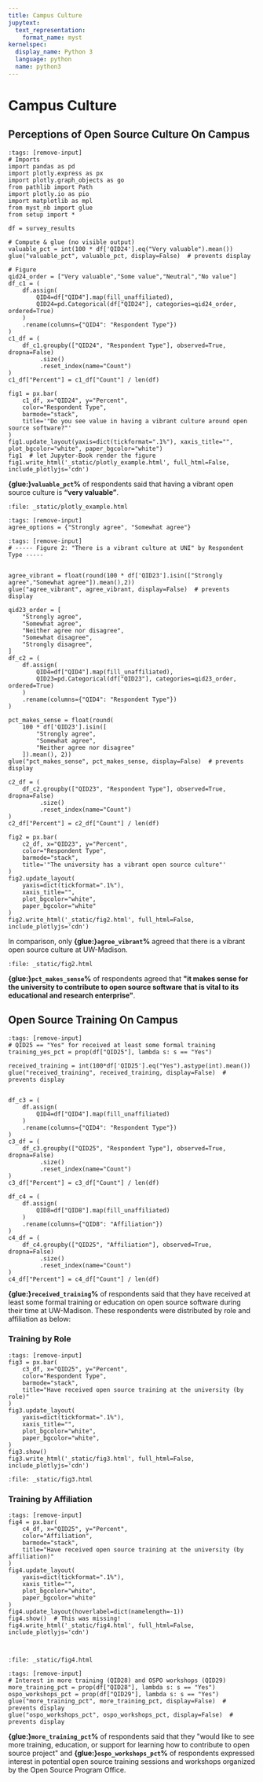 ```yaml
---
title: Campus Culture
jupytext:
  text_representation:
    format_name: myst
kernelspec:
  display_name: Python 3
  language: python
  name: python3
---
```


# Campus Culture

## Perceptions of Open Source Culture On Campus

```{code-cell} ipython3
:tags: [remove-input]
# Imports
import pandas as pd
import plotly.express as px
import plotly.graph_objects as go
from pathlib import Path
import plotly.io as pio
import matplotlib as mpl
from myst_nb import glue
from setup import *

df = survey_results

# Compute & glue (no visible output)
valuable_pct = int(100 * df['QID24'].eq("Very valuable").mean())
glue("valuable_pct", valuable_pct, display=False)  # prevents display

# Figure
qid24_order = ["Very valuable","Some value","Neutral","No value"]
df_c1 = (
    df.assign(
        QID4=df["QID4"].map(fill_unaffiliated),
        QID24=pd.Categorical(df["QID24"], categories=qid24_order, ordered=True)
    )
    .rename(columns={"QID4": "Respondent Type"})
)
c1_df = (
    df_c1.groupby(["QID24", "Respondent Type"], observed=True, dropna=False)
         .size()
         .reset_index(name="Count")
)
c1_df["Percent"] = c1_df["Count"] / len(df)

fig1 = px.bar(
    c1_df, x="QID24", y="Percent",
    color="Respondent Type",
    barmode="stack",
    title='"Do you see value in having a vibrant culture around open source software?"'
)
fig1.update_layout(yaxis=dict(tickformat=".1%"), xaxis_title="", plot_bgcolor="white", paper_bgcolor="white")
fig1  # let Jupyter-Book render the figure
fig1.write_html('_static/plotly_example.html', full_html=False, include_plotlyjs='cdn')
```
**{glue:}`valuable_pct`%** of respondents said that having a vibrant open source culture is **“very valuable”**.

```{raw} html
:file: _static/plotly_example.html
```


```{code-cell} ipython3
:tags: [remove-input]
agree_options = {"Strongly agree", "Somewhat agree"}
```

```{code-cell} ipython3
:tags: [remove-input]
# ----- Figure 2: "There is a vibrant culture at UNI" by Respondent Type -----


agree_vibrant = float(round(100 * df['QID23'].isin(["Strongly agree","Somewhat agree"]).mean(),2))
glue("agree_vibrant", agree_vibrant, display=False)  # prevents display

qid23_order = [
    "Strongly agree",
    "Somewhat agree", 
    "Neither agree nor disagree",
    "Somewhat disagree",
    "Strongly disagree",
]
df_c2 = (
    df.assign(
        QID4=df["QID4"].map(fill_unaffiliated),
        QID23=pd.Categorical(df["QID23"], categories=qid23_order, ordered=True)
    )
    .rename(columns={"QID4": "Respondent Type"})
)

pct_makes_sense = float(round(
    100 * df['QID23'].isin([
        "Strongly agree",
        "Somewhat agree",
        "Neither agree nor disagree"
    ]).mean(), 2))
glue("pct_makes_sense", pct_makes_sense, display=False)  # prevents display

c2_df = (
    df_c2.groupby(["QID23", "Respondent Type"], observed=True, dropna=False)
         .size()
         .reset_index(name="Count")
)
c2_df["Percent"] = c2_df["Count"] / len(df)

fig2 = px.bar(
    c2_df, x="QID23", y="Percent",
    color="Respondent Type",
    barmode="stack",
    title='"The university has a vibrant open source culture"'
)
fig2.update_layout(
    yaxis=dict(tickformat=".1%"),
    xaxis_title="",
    plot_bgcolor="white",
    paper_bgcolor="white"
)
fig2.write_html('_static/fig2.html', full_html=False, include_plotlyjs='cdn')
```

In comparison, only **{glue:}`agree_vibrant`%** agreed that there is a vibrant open source culture at UW-Madison.

```{raw} html
:file: _static/fig2.html
```
**{glue:}`pct_makes_sense`%** of respondents agreed that **"it makes sense for the university to contribute to open source software that is vital to its educational and research enterprise"**.

## Open Source Training On Campus



```{code-cell} ipython3
:tags: [remove-input]
# QID25 == "Yes" for received at least some formal training
training_yes_pct = prop(df["QID25"], lambda s: s == "Yes")

received_training = int(100*df['QID25'].eq("Yes").astype(int).mean())
glue("received_training", received_training, display=False)  # prevents display


df_c3 = (
    df.assign(
        QID4=df["QID4"].map(fill_unaffiliated)
    )
    .rename(columns={"QID4": "Respondent Type"})
)
c3_df = (
    df_c3.groupby(["QID25", "Respondent Type"], observed=True, dropna=False)
         .size()
         .reset_index(name="Count")
)
c3_df["Percent"] = c3_df["Count"] / len(df)

df_c4 = (
    df.assign(
        QID8=df["QID8"].map(fill_unaffiliated)
    )
    .rename(columns={"QID8": "Affiliation"})
)
c4_df = (
    df_c4.groupby(["QID25", "Affiliation"], observed=True, dropna=False)
         .size()
         .reset_index(name="Count")
)
c4_df["Percent"] = c4_df["Count"] / len(df)
```
**{glue:}`received_training`%** of respondents said that they have received at least some formal training or education on open source software during their time at UW-Madison. These respondents were distributed by role and affiliation as below:

### Training by Role

```{code-cell} ipython3
:tags: [remove-input]
fig3 = px.bar(
    c3_df, x="QID25", y="Percent",
    color="Respondent Type",
    barmode="stack",
    title="Have received open source training at the university (by role)"
)
fig3.update_layout(
    yaxis=dict(tickformat=".1%"),
    xaxis_title="",
    plot_bgcolor="white",
    paper_bgcolor="white",
)
fig3.show()
fig3.write_html('_static/fig3.html', full_html=False, include_plotlyjs='cdn')
```

```{raw} html
:file: _static/fig3.html
```

### Training by Affiliation

```{code-cell} ipython3
:tags: [remove-input]
fig4 = px.bar(
    c4_df, x="QID25", y="Percent",
    color="Affiliation",
    barmode="stack", 
    title="Have received open source training at the university (by affiliation)"
)
fig4.update_layout(
    yaxis=dict(tickformat=".1%"),
    xaxis_title="",
    plot_bgcolor="white",
    paper_bgcolor="white"
)
fig4.update_layout(hoverlabel=dict(namelength=-1))
fig4.show()  # This was missing!
fig4.write_html('_static/fig4.html', full_html=False, include_plotlyjs='cdn')



```

```{raw} html
:file: _static/fig4.html
```

```{code-cell} ipython3
:tags: [remove-input]
# Interest in more training (QID28) and OSPO workshops (QID29)
more_training_pct = prop(df["QID28"], lambda s: s == "Yes")
ospo_workshops_pct = prop(df["QID29"], lambda s: s == "Yes")
glue("more_training_pct", more_training_pct, display=False)  # prevents display
glue("ospo_workshops_pct", ospo_workshops_pct, display=False)  # prevents display

```

**{glue:}`more_training_pct`%** of respondents said that they "would like to see more training, education, or support for learning how to contribute to open source project" and **{glue:}`ospo_workshops_pct`%** of respondents expressed interest in potential open source training sessions and workshops organized by the Open Source Program Office.

